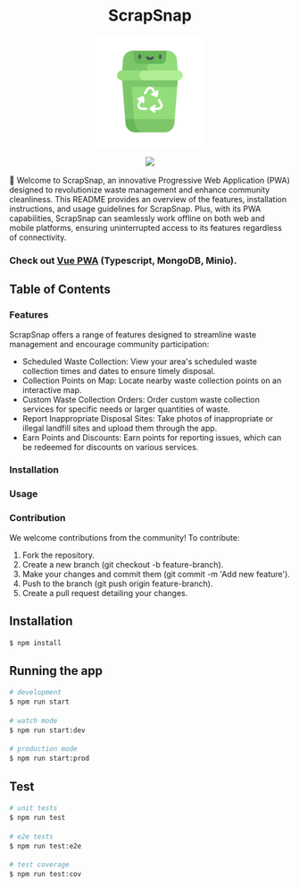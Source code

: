 <h1 align="center">ScrapSnap</h1>

<p align="center">
  <img src="https://github.com/ScrapSnap/.github/blob/main/profile/icon-512x512.png" alt="ScrapSnap Logo" width="200"/>
</p>

<p align="center">
  <a href="https://skillicons.dev">
    <img src="https://skillicons.dev/icons?i=nestjs,typescript,vuejs,javascript,docker,mongodb" />
  </a>
</p>

👋 Welcome to ScrapSnap, an innovative Progressive Web Application (PWA) designed to revolutionize waste management and enhance community cleanliness. This README provides an overview of the features, installation instructions, and usage guidelines for ScrapSnap. Plus, with its PWA capabilities, ScrapSnap can seamlessly work offline on both web and mobile platforms, ensuring uninterrupted access to its features regardless of connectivity.

### Check out [Vue PWA](https://github.com/ScrapSnap/ScrapSnapWEB) (Typescript, MongoDB, Minio).

## Table of Contents

### Features
ScrapSnap offers a range of features designed to streamline waste management and encourage community participation:

- Scheduled Waste Collection: View your area's scheduled waste collection times and dates to ensure timely disposal.
- Collection Points on Map: Locate nearby waste collection points on an interactive map.
- Custom Waste Collection Orders: Order custom waste collection services for specific needs or larger quantities of waste.
- Report Inappropriate Disposal Sites: Take photos of inappropriate or illegal landfill sites and upload them through the app.
- Earn Points and Discounts: Earn points for reporting issues, which can be redeemed for discounts on various services.

### Installation

### Usage

### Contribution
We welcome contributions from the community! To contribute:

1. Fork the repository.
2. Create a new branch (git checkout -b feature-branch).
3. Make your changes and commit them (git commit -m 'Add new feature').
4. Push to the branch (git push origin feature-branch).
5. Create a pull request detailing your changes.

## Installation

```bash
$ npm install
```

## Running the app

```bash
# development
$ npm run start

# watch mode
$ npm run start:dev

# production mode
$ npm run start:prod
```

## Test

```bash
# unit tests
$ npm run test

# e2e tests
$ npm run test:e2e

# test coverage
$ npm run test:cov
```
